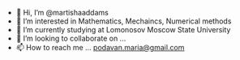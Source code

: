 - 👋 Hi, I’m @martishaaddams
- 👀 I’m interested in Mathematics, Mechaincs, Numerical methods
- 🌱 I’m currently studying at Lomonosov Moscow State University
- 💞️ I’m looking to collaborate on ...
- 📫 How to reach me ... podavan.maria@gmail.com

<!---
martishaaddams/martishaaddams is a ✨ special ✨ repository because its `README.md` (this file) appears on your GitHub profile.
You can click the Preview link to take a look at your changes.
--->
